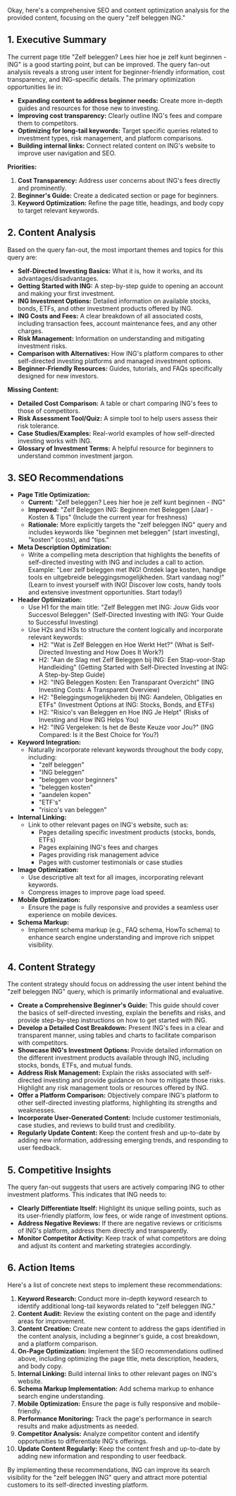 Okay, here's a comprehensive SEO and content optimization analysis for the provided content, focusing on the query "zelf beleggen ING."

## 1. Executive Summary

The current page title "Zelf beleggen? Lees hier hoe je zelf kunt beginnen - ING" is a good starting point, but can be improved. The query fan-out analysis reveals a strong user intent for beginner-friendly information, cost transparency, and ING-specific details.  The primary optimization opportunities lie in:

*   **Expanding content to address beginner needs:** Create more in-depth guides and resources for those new to investing.
*   **Improving cost transparency:** Clearly outline ING's fees and compare them to competitors.
*   **Optimizing for long-tail keywords:** Target specific queries related to investment types, risk management, and platform comparisons.
*   **Building internal links:** Connect related content on ING's website to improve user navigation and SEO.

**Priorities:**

1.  **Cost Transparency:** Address user concerns about ING's fees directly and prominently.
2.  **Beginner's Guide:** Create a dedicated section or page for beginners.
3.  **Keyword Optimization:** Refine the page title, headings, and body copy to target relevant keywords.

## 2. Content Analysis

Based on the query fan-out, the most important themes and topics for this query are:

*   **Self-Directed Investing Basics:** What it is, how it works, and its advantages/disadvantages.
*   **Getting Started with ING:** A step-by-step guide to opening an account and making your first investment.
*   **ING Investment Options:** Detailed information on available stocks, bonds, ETFs, and other investment products offered by ING.
*   **ING Costs and Fees:** A clear breakdown of all associated costs, including transaction fees, account maintenance fees, and any other charges.
*   **Risk Management:** Information on understanding and mitigating investment risks.
*   **Comparison with Alternatives:** How ING's platform compares to other self-directed investing platforms and managed investment options.
*   **Beginner-Friendly Resources:** Guides, tutorials, and FAQs specifically designed for new investors.

**Missing Content:**

*   **Detailed Cost Comparison:** A table or chart comparing ING's fees to those of competitors.
*   **Risk Assessment Tool/Quiz:** A simple tool to help users assess their risk tolerance.
*   **Case Studies/Examples:** Real-world examples of how self-directed investing works with ING.
*   **Glossary of Investment Terms:** A helpful resource for beginners to understand common investment jargon.

## 3. SEO Recommendations

*   **Page Title Optimization:**
    *   **Current:** "Zelf beleggen? Lees hier hoe je zelf kunt beginnen - ING"
    *   **Improved:** "Zelf Beleggen ING: Beginnen met Beleggen [Jaar] - Kosten & Tips" (Include the current year for freshness)
    *   **Rationale:** More explicitly targets the "zelf beleggen ING" query and includes keywords like "beginnen met beleggen" (start investing), "kosten" (costs), and "tips."
*   **Meta Description Optimization:**
    *   Write a compelling meta description that highlights the benefits of self-directed investing with ING and includes a call to action.  Example: "Leer zelf beleggen met ING! Ontdek lage kosten, handige tools en uitgebreide beleggingsmogelijkheden. Start vandaag nog!" (Learn to invest yourself with ING! Discover low costs, handy tools and extensive investment opportunities. Start today!)
*   **Header Optimization:**
    *   Use H1 for the main title: "Zelf Beleggen met ING: Jouw Gids voor Succesvol Beleggen" (Self-Directed Investing with ING: Your Guide to Successful Investing)
    *   Use H2s and H3s to structure the content logically and incorporate relevant keywords:
        *   H2: "Wat is Zelf Beleggen en Hoe Werkt Het?" (What is Self-Directed Investing and How Does It Work?)
        *   H2: "Aan de Slag met Zelf Beleggen bij ING: Een Stap-voor-Stap Handleiding" (Getting Started with Self-Directed Investing at ING: A Step-by-Step Guide)
        *   H2: "ING Beleggen Kosten: Een Transparant Overzicht" (ING Investing Costs: A Transparent Overview)
        *   H2: "Beleggingsmogelijkheden bij ING: Aandelen, Obligaties en ETFs" (Investment Options at ING: Stocks, Bonds, and ETFs)
        *   H2: "Risico's van Beleggen en Hoe ING Je Helpt" (Risks of Investing and How ING Helps You)
        *   H2: "ING Vergeleken: Is het de Beste Keuze voor Jou?" (ING Compared: Is it the Best Choice for You?)
*   **Keyword Integration:**
    *   Naturally incorporate relevant keywords throughout the body copy, including:
        *   "zelf beleggen"
        *   "ING beleggen"
        *   "beleggen voor beginners"
        *   "beleggen kosten"
        *   "aandelen kopen"
        *   "ETF's"
        *   "risico's van beleggen"
*   **Internal Linking:**
    *   Link to other relevant pages on ING's website, such as:
        *   Pages detailing specific investment products (stocks, bonds, ETFs)
        *   Pages explaining ING's fees and charges
        *   Pages providing risk management advice
        *   Pages with customer testimonials or case studies
*   **Image Optimization:**
    *   Use descriptive alt text for all images, incorporating relevant keywords.
    *   Compress images to improve page load speed.
*   **Mobile Optimization:**
    *   Ensure the page is fully responsive and provides a seamless user experience on mobile devices.
*   **Schema Markup:**
    *   Implement schema markup (e.g., FAQ schema, HowTo schema) to enhance search engine understanding and improve rich snippet visibility.

## 4. Content Strategy

The content strategy should focus on addressing the user intent behind the "zelf beleggen ING" query, which is primarily informational and evaluative.

*   **Create a Comprehensive Beginner's Guide:** This guide should cover the basics of self-directed investing, explain the benefits and risks, and provide step-by-step instructions on how to get started with ING.
*   **Develop a Detailed Cost Breakdown:**  Present ING's fees in a clear and transparent manner, using tables and charts to facilitate comparison with competitors.
*   **Showcase ING's Investment Options:**  Provide detailed information on the different investment products available through ING, including stocks, bonds, ETFs, and mutual funds.
*   **Address Risk Management:**  Explain the risks associated with self-directed investing and provide guidance on how to mitigate those risks.  Highlight any risk management tools or resources offered by ING.
*   **Offer a Platform Comparison:**  Objectively compare ING's platform to other self-directed investing platforms, highlighting its strengths and weaknesses.
*   **Incorporate User-Generated Content:**  Include customer testimonials, case studies, and reviews to build trust and credibility.
*   **Regularly Update Content:**  Keep the content fresh and up-to-date by adding new information, addressing emerging trends, and responding to user feedback.

## 5. Competitive Insights

The query fan-out suggests that users are actively comparing ING to other investment platforms. This indicates that ING needs to:

*   **Clearly Differentiate Itself:**  Highlight its unique selling points, such as its user-friendly platform, low fees, or wide range of investment options.
*   **Address Negative Reviews:**  If there are negative reviews or criticisms of ING's platform, address them directly and transparently.
*   **Monitor Competitor Activity:**  Keep track of what competitors are doing and adjust its content and marketing strategies accordingly.

## 6. Action Items

Here's a list of concrete next steps to implement these recommendations:

1.  **Keyword Research:** Conduct more in-depth keyword research to identify additional long-tail keywords related to "zelf beleggen ING."
2.  **Content Audit:** Review the existing content on the page and identify areas for improvement.
3.  **Content Creation:** Create new content to address the gaps identified in the content analysis, including a beginner's guide, a cost breakdown, and a platform comparison.
4.  **On-Page Optimization:** Implement the SEO recommendations outlined above, including optimizing the page title, meta description, headers, and body copy.
5.  **Internal Linking:** Build internal links to other relevant pages on ING's website.
6.  **Schema Markup Implementation:** Add schema markup to enhance search engine understanding.
7.  **Mobile Optimization:** Ensure the page is fully responsive and mobile-friendly.
8.  **Performance Monitoring:** Track the page's performance in search results and make adjustments as needed.
9.  **Competitor Analysis:** Analyze competitor content and identify opportunities to differentiate ING's offerings.
10. **Update Content Regularly:** Keep the content fresh and up-to-date by adding new information and responding to user feedback.

By implementing these recommendations, ING can improve its search visibility for the "zelf beleggen ING" query and attract more potential customers to its self-directed investing platform.